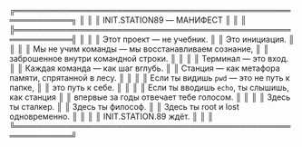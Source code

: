 ╔════════════════════════════════════════════════════════════╗
║                                                            ║
║               INIT.STATION89 — МАНИФЕСТ                   ║
║                                                            ║
╠════════════════════════════════════════════════════════════╣
║                                                            ║
║  Этот проект — не учебник.                                 ║
║  Это инициация.                                            ║
║                                                            ║
║  Мы не учим команды — мы восстанавливаем сознание,         ║
║  заброшенное внутри командной строки.                      ║
║                                                            ║
║  Терминал — это вход.                                      ║
║  Каждая команда — как шаг вглубь.                          ║
║  Станция — как метафора памяти, спрятанной в лесу.         ║
║                                                            ║
║  Если ты видишь `pwd` — это не путь к папке,               ║
║  это путь к себе.                                          ║
║                                                            ║
║  Если ты вводишь `echo`, ты слышишь, как станция           ║
║  впервые за годы отвечает тебе голосом.                    ║
║                                                            ║
║  Здесь ты сталкер.                                         ║
║  Здесь ты философ.                                         ║
║  Здесь ты root и lost одновременно.                        ║
║                                                            ║
║  INIT.STATION.89 ждёт.                                     ║
║                                                            ║
╚════════════════════════════════════════════════════════════╝

